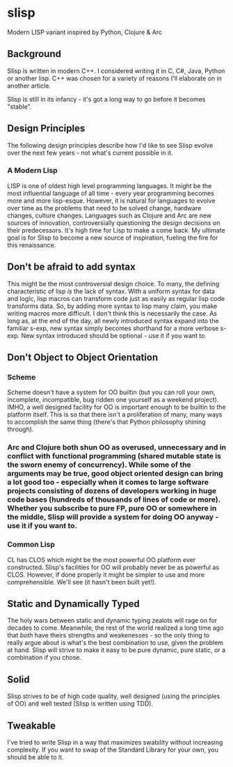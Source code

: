 # slisp
Modern LISP variant inspired by Python, Clojure & Arc

## Background

Slisp is written in modern C++. I considered writing it in C, C#, Java, Python or another lisp. C++ was chosen for a variety of reasons I'll elaborate on in another article.

Slisp is still in its infancy - it's got a long way to go before it becomes "stable".

## Design Principles

The following design principles describe how I'd like to see Slisp evolve over the next few years - not what's current possible in it. 

### A Modern Lisp

LISP is one of oldest high level programming languages. It might be the most influential language of all time - every year programming becomes more and more lisp-esque. However, it is natural for languages to evolve over time as the problems that need to be solved change, hardware changes, culture changes. Languages such as Clojure and Arc are new sources of innovation, controversially questioning the design decisions on their predecessors. It's high time for Lisp to make a come back. My ultimate goal is for Slisp to become a new source of inspiration, fueling the fire for this renaissance. 

## Don't be afraid to add syntax

This might be the most controversial design choice. To many, the defining characteristic of lisp *is* the lack of syntax. With a uniform syntax for data and logic, lisp macros can transform code just as easily as regular lisp code transforms data. So, by adding more syntax to lisp many claim, you make writing macros more difficult. I don't think this is necessarily the case. As long as, at the end of the day, all newly introduced syntax expand into the familiar s-exp, new syntax simply becomes shorthand for a more verbose s-exp. New syntax introduced should be optional - use it if you want to.

## Don't Object to Object Orientation

### Scheme
Scheme doesn't have a system for OO builtin (but you can roll your own, incomplete, incompatible, bug ridden one yourself as a weekend project). IMHO, a well designed facility for OO is important enough to be builtin to the platform itself. This is so that there isn't a proliferation of many, many ways to accomplish the same thing (there's that Python philosophy shining through).

### Arc and Clojure both shun OO as overused, unnecessary and in conflict with functional programming (shared mutable state is the sworn enemy of concurrency). While some of the arguments may be true, good object oriented design can bring a lot good too - especially when it comes to large software projects consisting of dozens of developers working in huge code bases (hundreds of thousands of lines of code or more). Whether you subscribe to pure FP, pure OO or somewhere in the middle, Slisp will provide a system for doing OO anyway - use it if you want to.

### Common Lisp
CL has CLOS which might be the most powerful OO platform ever constructed. Slisp's facilities for OO will probably never be as powerful as CLOS. However, if done properly it might be simpler to use and more comprehensible. We'll see (it hasn't been built yet!).

## Static and Dynamically Typed
The holy wars between static and dynamic typing zealots will rage on for decades to come. Meanwhile, the rest of the world realized a long time ago that *both* have theirs strengths and weakenesses - so the only thing to really argue about is what's the best combination to use, given the problem at hand. Slisp will strive to make it easy to be pure dynamic, pure static, or a combination if you chose. 

## Solid
Slisp strives to be of high code quality, well designed (using the principles of OO) and well tested (Slisp is written using TDD). 

## Tweakable
I've tried to write Slisp in a way that maximizes swability without increasing complexity. If you want to swap of the Standard Library for your own, you should be able to it.
